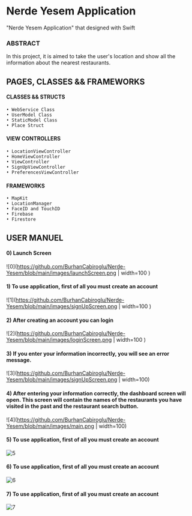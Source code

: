 # Nerde Yesem Application
"Nerde Yesem Application" that designed with Swift

### ABSTRACT

In this project, it is aimed to take the user's location and show all the information about the nearest restaurants.


## PAGES, CLASSES && FRAMEWORKS

#### CLASSES && STRUCTS
    • WebService Class
    • UserModel Class
    • StaticModel Class
    • Place Struct

#### VIEW CONTROLLERS
    • LocationViewController
    • HomeViewController
    • ViewController
    • SignUpViewController
    • PreferencesViewController
  

#### FRAMEWORKS
    • MapKit
    • LocationManager
    • FaceID and TouchID 
    • Firebase
    • Firestore
  

## USER MANUEL
#### 0) Launch Screen
![0](https://github.com/BurhanCabiroglu/Nerde-Yesem/blob/main/images/launchScreen.png | width=100 )

#### 1) To use application, first of all you must create an account
![1](https://github.com/BurhanCabiroglu/Nerde-Yesem/blob/main/images/signUpScreen.png | width=100 )


#### 2) After creating an account you can login
![2](https://github.com/BurhanCabiroglu/Nerde-Yesem/blob/main/images/loginScreen.png | width=100 )


#### 3) If you enter your information incorrectly, you will see an error message.
![3](https://github.com/BurhanCabiroglu/Nerde-Yesem/blob/main/images/signUpScreen.png | width=100)


#### 4) After entering your information correctly, the dashboard screen will open. This screen will contain the names of the restaurants you have visited in the past and the restaurant search button.
![4](https://github.com/BurhanCabiroglu/Nerde-Yesem/blob/main/images/main.png | width=100)


#### 5) To use application, first of all you must create an account
![5](https://github.com/BurhanCabiroglu/Nerde-Yesem/blob/main/images/signUpScreen.png)


#### 6) To use application, first of all you must create an account
![6](https://github.com/BurhanCabiroglu/Nerde-Yesem/blob/main/images/signUpScreen.png)


#### 7) To use application, first of all you must create an account
![7](https://github.com/BurhanCabiroglu/Nerde-Yesem/blob/main/images/signUpScreen.png)



